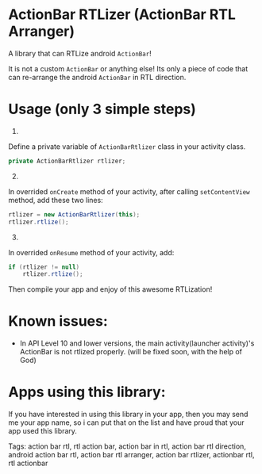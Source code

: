ActionBar RTLizer (ActionBar RTL Arranger)
================

A library that can RTLize android `ActionBar`!

It is not a custom `ActionBar` or anything else!
Its only a piece of code that can re-arrange the android `ActionBar` in RTL direction.

Usage (only 3 simple steps)
================
1.
Define a private variable of `ActionBarRtlizer` class in your activity class.

```java
private ActionBarRtlizer rtlizer;
```

2.
In overrided `onCreate` method of your activity, after calling `setContentView` method, add these two lines:

```java
rtlizer = new ActionBarRtlizer(this);
rtlizer.rtlize();
```

3.
In overrided `onResume` method of your activity, add:

```java
if (rtlizer != null)
    rtlizer.rtlize();
```

Then compile your app and enjoy of this awesome RTLization!


Known issues:
================
- In API Level 10 and lower versions, the main activity(launcher activity)'s ActionBar is not rtlized properly. (will be fixed soon, with the help of God)

Apps using this library:
================
If you have interested in using this library in your app, then you may send me your app name, so i can put that on the list and have proud that your app used this library.


Tags:
action bar rtl, rtl action bar, action bar in rtl, action bar rtl direction, android action bar rtl, action bar rtl arranger, action bar rtlizer, actionbar rtl, rtl actionbar
